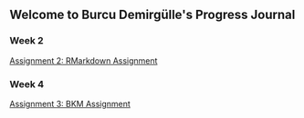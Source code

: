 ## Welcome to Burcu Demirgülle's Progress Journal

### Week 2 
[Assignment 2: RMarkdown Assignment](Assignment_Week2.html)


### Week 4 
[Assignment 3: BKM Assignment](BKM_Assignment.html)
